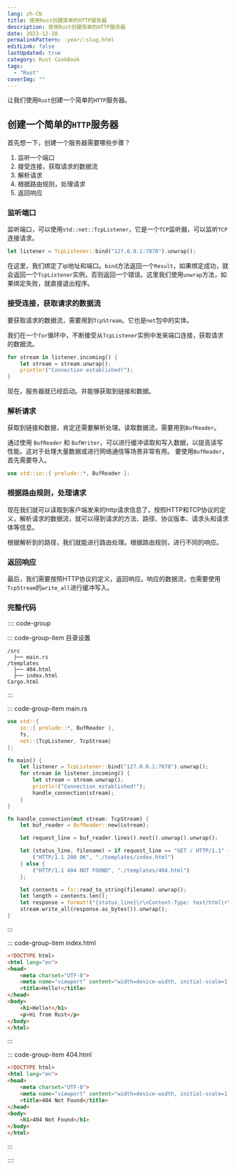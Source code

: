 ```yaml
---
lang: zh-CN
title: 使用Rust创建简单的HTTP服务器
description: 使用Rust创建简单的HTTP服务器
date: 2023-12-20
permalinkPattern: :year/:slug.html
editLink: false
lastUpdated: true
category: Rust CookBook
tags:
  - "Rust"
coverImg: ""
---
```


让我们使用`Rust`创建一个简单的`HTTP`服务器。

## 创建一个简单的`HTTP`服务器

首先想一下，创建一个服务器需要哪些步骤？

1. 监听一个端口
2. 接受连接，获取请求的数据流
3. 解析请求
4. 根据路由规则，处理请求
5. 返回响应

### 监听端口

监听端口，可以使用`std::net::TcpListener`，它是一个`TCP`监听器，可以监听`TCP`连接请求。

```rust
let listener = TcpListener::bind("127.0.0.1:7878").unwrap();
```
在这里，我们绑定了ip地址和端口。`bind`方法返回一个`Result`，如果绑定成功，就会返回一个`TcpListener`实例，否则返回一个错误。这里我们使用`unwrap`方法，如果绑定失败，就直接退出程序。

### 接受连接，获取请求的数据流

要获取请求的数据流，需要用到`TcpStream`。它也是`net`包中的实体。

我们在一个`for`循环中，不断接受从`TcpListener`实例中发来端口连接，获取请求的数据流。

```rust
for stream in listener.incoming() {
    let stream = stream.unwrap();
    println!("Connection established!");
}
```

现在，服务器就已经启动。并能够获取到链接和数据。

### 解析请求

获取到链接和数据，肯定还需要解析处理。读取数据流，需要用到`BufReader`。

通过使用 `BufReader` 和 `BufWriter`，可以进行缓冲读取和写入数据，以提高读写性能。这对于处理大量数据或进行网络通信等场景非常有用。
要使用`BufReader`，首先需要导入。

```rust
use std::io::{ prelude::*, BufReader };

```

### 根据路由规则，处理请求

现在我们就可以读取到客户端发来的http请求信息了。按照HTTP和TCP协议的定义，解析请求的数据流，就可以得到请求的方法、路径、协议版本、请求头和请求体等信息。

根据解析到的路径，我们就能进行路由处理。根据路由规则，进行不同的响应。

### 返回响应

最后，我们需要按照HTTP协议的定义，返回响应。响应的数据流，也需要使用`TcpStream`的`write_all`进行缓冲写入。

### 完整代码

:::: code-group

::: code-group-item 目录设置
```
/src
  ├── main.rs
/templates
  ├── 404.html
  ├── index.html
Cargo.html
```
:::

::: code-group-item main.rs
```rust
use std::{ 
    io::{ prelude::*, BufReader }, 
    fs, 
    net::{TcpListener, TcpStream} 
};

fn main() {
    let listener = TcpListener::bind("127.0.0.1:7878").unwrap();
    for stream in listener.incoming() {
        let stream = stream.unwrap();
        println!("Connection established!");
        handle_connection(stream);
    }
}

fn handle_connection(mut stream: TcpStream) {
    let buf_reader = BufReader::new(&stream);

    let request_line = buf_reader.lines().next().unwrap().unwrap();

    let (status_line, filename) = if request_line == "GET / HTTP/1.1" {
        ("HTTP/1.1 200 OK", "./templates/index.html")
    } else {
        ("HTTP/1.1 404 NOT FOUND", "./templates/404.html")
    };

    let contents = fs::read_to_string(filename).unwrap();
    let length = contents.len();
    let response = format!("{status_line}\r\nContent-Type: text/html\r\nContent-Length: {length}\r\n\r\n{contents}");
    stream.write_all(response.as_bytes()).unwrap();
}

```
:::

::: code-group-item index.html
```html
<!DOCTYPE html>
<html lang="en">
<head>
    <meta charset="UTF-8">
    <meta name="viewport" content="width=device-width, initial-scale=1.0">
    <title>Hello!</title>
</head>
<body>
    <h1>Hello!</h1>
    <p>Hi from Rust</p>
</body>
</html>
```
:::

::: code-group-item 404.html
```html
<!DOCTYPE html>
<html lang="en">
<head>
    <meta charset="UTF-8">
    <meta name="viewport" content="width=device-width, initial-scale=1.0">
    <title>404 Not Found</title>
</head>
<body>
    <h1>404 Not Found</h1>
</body>
</html>
```
:::

::::
